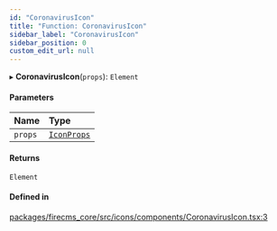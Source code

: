 ```yaml
---
id: "CoronavirusIcon"
title: "Function: CoronavirusIcon"
sidebar_label: "CoronavirusIcon"
sidebar_position: 0
custom_edit_url: null
---
```


▸ **CoronavirusIcon**(`props`): `Element`

#### Parameters

| Name | Type |
| :------ | :------ |
| `props` | [`IconProps`](../types/IconProps.md) |

#### Returns

`Element`

#### Defined in

[packages/firecms_core/src/icons/components/CoronavirusIcon.tsx:3](https://github.com/FireCMSco/firecms/blob/d45f3739/packages/firecms_core/src/icons/components/CoronavirusIcon.tsx#L3)
